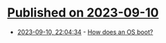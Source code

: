 # [Published on 2023-09-10](index.md)

* [2023-09-10, 22:04:34](https://lobste.rs/s/wupbhe/how_does_os_boot) - [How does an OS boot?](https://youtu.be/KkenLT8S9Hs)
